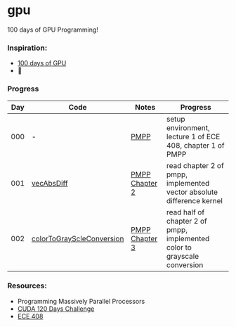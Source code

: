 # gpu
100 days of GPU Programming!

### Inspiration: 
- [100 days of GPU](https://github.com/hkproj/100-days-of-gpu)
- 🤑

### Progress

|Day|Code|Notes|Progress|
|---|----|-----|--------|
|000|-|[PMPP](https://github.com/asrjy/gpu/blob/main/notes/000/PMPP-Ch1.pdf)|setup environment, lecture 1 of ECE 408, chapter 1 of PMPP|
|001|[vecAbsDiff](https://github.com/asrjy/gpu/blob/main/kernels/vecAbsDiff.cu)|[PMPP Chapter 2](https://github.com/asrjy/gpu/blob/main/notes/001/)|read chapter 2 of pmpp, implemented vector absolute difference kernel|
|002|[colorToGrayScleConversion](https://github.com/asrjy/gpu/blob/main/kernels/colorToGrayscaleConversion.cu)|[PMPP Chapter 3](https://github.com/asrjy/gpu/blob/main/notes/002/)|read half of chapter 2 of pmpp, implemented color to grayscale conversion|



### Resources:
- Programming Massively Parallel Processors
- [CUDA 120 Days Challenge](https://github.com/AdepojuJeremy/Cuda-120-Days-Challenge)
- [ECE 408](https://www.youtube.com/playlist?list=PL6RdenZrxrw-UKfRL5smPfFFpeqwN3Dsz)
